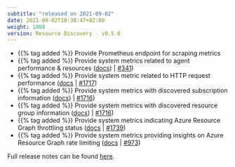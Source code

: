 ```yaml
---
subtitle: "released on 2021-09-02"
date: 2021-09-02T10:38:47+02:00
weight: 1008
version: Resource Discovery - v0.5.0
---
```


- {{% tag added %}} Provide Prometheus endpoint for scraping metrics
- {{% tag added %}} Provide system metrics related to agent performance & resources ([docs](https://docs.promitor.io/operations/#performance))
 | [#341](https://github.com/tomkerkhove/promitor/issues/341))
- {{% tag added %}} Provide system metric related to HTTP request performance ([docs](https://docs.promitor.io/operations/#performance)
 | [#1717](https://github.com/tomkerkhove/promitor/issues/1717))
- {{% tag added %}} Provide system metrics with discovered subscription information ([docs](https://docs.promitor.io/operations/#discovery))
 | [#1716](https://github.com/tomkerkhove/promitor/issues/1716))
- {{% tag added %}} Provide system metrics with discovered resource group information ([docs](https://docs.promitor.io/operations/#discovery))
 | [#1716](https://github.com/tomkerkhove/promitor/issues/1716))
- {{% tag added %}} Provide system metrics indicating Azure Resource Graph throttling status ([docs](https://docs.promitor.io/operations/#azure-resource-graph)
 | [#1739](https://github.com/tomkerkhove/promitor/issues/1739))
- {{% tag added %}} Provide system metrics providing insights on Azure Resource Graph rate limiting ([docs](https://docs.promitor.io/operations/#azure-resource-graph)
 | [#973](https://github.com/tomkerkhove/promitor/issues/973))

Full release notes can be found [here](https://github.com/tomkerkhove/promitor/releases/tag/ResourceDiscovery-v0.5.0).
